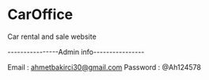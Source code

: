 # CarOffice
Car rental and sale website

----------------Admin info----------------

Email : ahmetbakirci30@gmail.com
Password : @Ah124578
